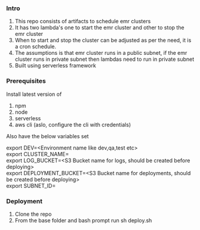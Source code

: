 ### Intro
1. This repo consists of artifacts to schedule emr clusters
2. It has two lambda's one to start the emr cluster and other to stop the emr cluster
3. When to start and stop the cluster can be adjusted as per the need, it is a cron schedule.
4. The assumptions is that emr cluster runs in a public subnet, if the emr cluster runs in private subnet then lambdas
   need to run in private subnet
5. Built using serverless framework

### Prerequisites
Install latest version of
1. npm
2. node
3. serverless
4. aws cli (aslo, configure the cli with credentials)

Also have the below variables set 

export DEV=<Environment name like dev,qa,test etc>   
export CLUSTER_NAME=<Cluster name>   
export LOG_BUCKET=<S3 Bucket name for logs, should be created before deploying>   
export DEPLOYMENT_BUCKET=<S3 Bucket name for deployments, should be created before deploying>   
export SUBNET_ID=<subnet id where EMR Cluster should run>   

### Deployment
1. Clone the repo
2. From the base folder and bash prompt run 
   sh deploy.sh